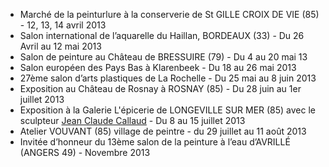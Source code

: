 * Marché de la peinturlure à la conserverie de St GILLE CROIX DE VIE (85) - 12, 13, 14 avril 2013
* Salon international de l’aquarelle du Haillan, BORDEAUX (33) - Du 26 Avril au 12 mai 2013
* Salon de peinture au Château de BRESSUIRE (79) - Du 4 au 20 mai 13
* Salon européen des Pays Bas à Klarenbeek - Du 18 au 26 mai 2013
* 27ème salon d’arts plastiques de La Rochelle - Du 25 mai au 8 juin 2013
* Exposition au Château de Rosnay à ROSNAY (85) - Du 28 juin au 1er juillet 2013
* Exposition à la Galerie L'épicerie de LONGEVILLE SUR MER (85) avec le sculpteur [Jean Claude Callaud](http://www.jccallaud.odexpo.com) - Du 8 au 15 juillet 2013
* Atelier VOUVANT (85) village de peintre - du 29 juillet au 11 août 2013
* Invitée d’honneur du 13ème salon de la peinture à l’eau d’AVRILLÉ (ANGERS 49) - Novembre 2013